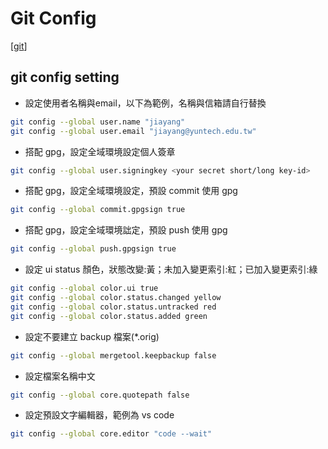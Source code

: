 # Git Config

[[git]]

## git config setting
- 設定使用者名稱與email，以下為範例，名稱與信箱請自行替換
````bash
git config --global user.name "jiayang"
git config --global user.email "jiayang@yuntech.edu.tw"
````

- 搭配 gpg，設定全域環境設定個人簽章

```bash
git config --global user.signingkey <your secret short/long key-id>
```

- 搭配 gpg，設定全域環境設定，預設 commit 使用 gpg

```bash
git config --global commit.gpgsign true
```

- 搭配 gpg，設定全域環境詘定，預設 push 使用 gpg

```bash
git config --global push.gpgsign true
```

- 設定 ui status 顏色，狀態改變:黃；未加入變更索引:紅；已加入變更索引:綠

```bash
git config --global color.ui true
git config --global color.status.changed yellow
git config --global color.status.untracked red
git config --global color.status.added green
```

- 設定不要建立 backup 檔案(\*.orig)

```bash
git config --global mergetool.keepbackup false
```

- 設定檔案名稱中文

```bash
git config --global core.quotepath false
```

- 設定預設文字編輯器，範例為 vs code

```bash
git config --global core.editor "code --wait"
```

[//begin]: # "Autogenerated link references for markdown compatibility"
[git]: git.md "Git"
[//end]: # "Autogenerated link references"
